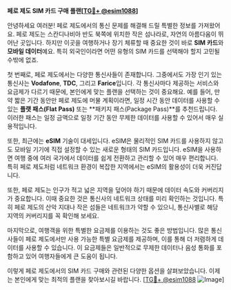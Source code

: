 **페로 제도 SIM 카드 구매 플랜[[TG💪+ @esim1088](https://t.me/s/esim1088)]**

안녕하세요 여러분! 페로 제도에서의 통신 문제를 해결해 드릴 특별한 정보를 가져왔어요. 페로 제도는 스칸디나비아 반도 북쪽에 위치한 작은 섬나라로, 자연의 아름다움이 뛰어난 곳입니다. 하지만 이곳을 여행하거나 장기 체류할 때 중요한 것이 바로 **SIM 카드**와 **모바일 데이터**예요. 특히 외국인이라면 어떤 유형의 SIM 카드를 선택해야 할지 고민될 수밖에 없죠.

첫 번째로, 페로 제도에서는 다양한 통신사들이 존재합니다. 그중에서도 가장 인기 있는 통신사는 **Vodafone**, **TDC**, 그리고 **Farice**입니다. 각 통신사마다 제공하는 서비스와 요금제가 다르기 때문에, 본인에게 맞는 플랜을 선택하는 것이 중요해요. 예를 들어, 만약 짧은 기간 동안만 페로 제도에 머물 계획이라면, 일정 시간 동안 데이터를 사용할 수 있는 **플랫 패스(Flat Pass)** 또는 **패키지 패스(Package Pass)**를 추천드립니다. 이러한 패스는 일정 금액으로 일정 기간 동안 무제한 데이터를 사용할 수 있어서 매우 실용적입니다.

또한, 최근에는 **eSIM** 기술이 대세입니다. eSIM은 물리적인 SIM 카드를 사용하지 않고도 모바일 기기에 직접 설정할 수 있는 새로운 형태의 SIM 카드입니다. eSIM을 사용하면 여행 중에 여러 국가에서 데이터를 쉽게 전환하고 관리할 수 있어 매우 편리합니다. 특히 페로 제도처럼 네트워크 환경이 복잡한 지역에서는 eSIM의 활용성이 더욱 커진답니다.

또한, 페로 제도는 인구가 적고 넓은 지역을 덮어야 하기 때문에 데이터 속도와 커버리지가 중요합니다. 이때 중요한 것은 통신사의 네트워크 상태를 미리 확인하는 것입니다. 특히 페로 제도의 산악 지대나 작은 섬들은 네트워크가 약할 수 있으니, 통신사별로 해당 지역의 커버리지를 꼭 확인해 보세요.

마지막으로, 여행객을 위한 특별한 요금제를 이용하는 것도 좋은 방법입니다. 많은 통신사들이 페로 제도에서만 사용 가능한 특별 요금제를 제공하며, 이를 통해 더 저렴하게 데이터를 사용할 수 있습니다. 이 요금제들은 일반적으로 무제한 데이터나 음성 통화를 포함하고 있어 여행자들에게 큰 도움이 됩니다.

이렇게 페로 제도에서의 SIM 카드 구매와 관련된 다양한 옵션을 살펴보았습니다. 이제는 본인에게 맞는 최적의 플랜을 찾아보시길 바랍니다. [[TG💪+ @esim1088](https://t.me/s/esim1088) ![Image](https://i.postimg.cc/Y0z9fWf4/image.png)]